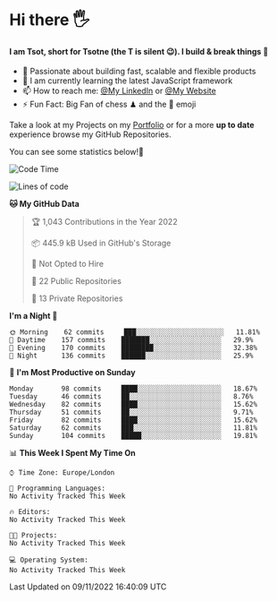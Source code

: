# Hi there :raised_hand_with_fingers_splayed:
#### I am Tsot, short for Tsotne (the T is silent :wink:). I build & break things :space_invader:
- :telescope: Passionate about building fast, scalable and flexible products
- :seedling: I am currently learning the latest JavaScript framework 
- :mailbox: How to reach me: [@My LinkedIn](https://www.linkedin.com/in/tsotne-gvadzabia/) or [@My Website](https://tsotne.co.uk/contact)
- :zap: Fun Fact: Big Fan of chess ♟ and the 👾 emoji

Take a look at my Projects on my [Portfolio](https://tsotne.co.uk/) or for a more **up to date** experience browse my GitHub Repositories.

You can see some statistics below!:space_invader:
<!--START_SECTION:waka-->
![Code Time](http://img.shields.io/badge/Code%20Time-761%20hrs%202%20mins-blue)

![Lines of code](https://img.shields.io/badge/From%20Hello%20World%20I%27ve%20Written-625%20Thousand%20lines%20of%20code-blue)

**🐱 My GitHub Data** 

> 🏆 1,043 Contributions in the Year 2022
 > 
> 📦 445.9 kB Used in GitHub's Storage 
 > 
> 🚫 Not Opted to Hire
 > 
> 📜 22 Public Repositories 
 > 
> 🔑 13 Private Repositories  
 > 
**I'm a Night 🦉** 

```text
🌞 Morning    62 commits     ███░░░░░░░░░░░░░░░░░░░░░░   11.81% 
🌆 Daytime    157 commits    ███████░░░░░░░░░░░░░░░░░░   29.9% 
🌃 Evening    170 commits    ████████░░░░░░░░░░░░░░░░░   32.38% 
🌙 Night      136 commits    ██████░░░░░░░░░░░░░░░░░░░   25.9%

```
📅 **I'm Most Productive on Sunday** 

```text
Monday       98 commits     ████░░░░░░░░░░░░░░░░░░░░░   18.67% 
Tuesday      46 commits     ██░░░░░░░░░░░░░░░░░░░░░░░   8.76% 
Wednesday    82 commits     ████░░░░░░░░░░░░░░░░░░░░░   15.62% 
Thursday     51 commits     ██░░░░░░░░░░░░░░░░░░░░░░░   9.71% 
Friday       82 commits     ████░░░░░░░░░░░░░░░░░░░░░   15.62% 
Saturday     62 commits     ███░░░░░░░░░░░░░░░░░░░░░░   11.81% 
Sunday       104 commits    █████░░░░░░░░░░░░░░░░░░░░   19.81%

```


📊 **This Week I Spent My Time On** 

```text
⌚︎ Time Zone: Europe/London

💬 Programming Languages: 
No Activity Tracked This Week

🔥 Editors: 
No Activity Tracked This Week

🐱‍💻 Projects: 
No Activity Tracked This Week

💻 Operating System: 
No Activity Tracked This Week

```


 Last Updated on 09/11/2022 16:40:09 UTC
<!--END_SECTION:waka-->
